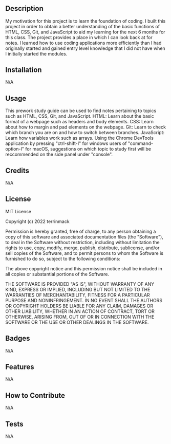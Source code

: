 # <Prework Study Guide Webpage>

## Description

My motivation for this project is to learn the foundation of coding. I built this project in order to obtain a better understanding of the basic functions of HTML, CSS, Git, and JavaScript to aid my learning for the next 6 months for this class. The project provides a place in which I can look back at for notes. I learned how to use coding applications more efficiently than I had originally started and gained entry level knowledge that I did not have when I initially started the modules. 

## Installation

N/A

## Usage

This prework study guide can be used to find notes pertaining to topics such as HTML, CSS, Git, and JavaScript. 
    HTML: Learn about the basic format of a webpage such as headers and body elements.
    CSS: Learn about how to margin and pad elements on the webpage.
    Git: Learn to check which branch you are on and how to switch between branches.
    JavaScript: Learn how variables work such as arrays.
Using the Chrome DevTools application by pressing "ctrl-shift-I" for windows users of "command-option-I" for macOS, suggestions on which topic to study first will be reccommended on the side panel under "console". 

## Credits

N/A

## License

MIT License

Copyright (c) 2022 terrinmack

Permission is hereby granted, free of charge, to any person obtaining a copy
of this software and associated documentation files (the "Software"), to deal
in the Software without restriction, including without limitation the rights
to use, copy, modify, merge, publish, distribute, sublicense, and/or sell
copies of the Software, and to permit persons to whom the Software is
furnished to do so, subject to the following conditions:

The above copyright notice and this permission notice shall be included in all
copies or substantial portions of the Software.

THE SOFTWARE IS PROVIDED "AS IS", WITHOUT WARRANTY OF ANY KIND, EXPRESS OR
IMPLIED, INCLUDING BUT NOT LIMITED TO THE WARRANTIES OF MERCHANTABILITY,
FITNESS FOR A PARTICULAR PURPOSE AND NONINFRINGEMENT. IN NO EVENT SHALL THE
AUTHORS OR COPYRIGHT HOLDERS BE LIABLE FOR ANY CLAIM, DAMAGES OR OTHER
LIABILITY, WHETHER IN AN ACTION OF CONTRACT, TORT OR OTHERWISE, ARISING FROM,
OUT OF OR IN CONNECTION WITH THE SOFTWARE OR THE USE OR OTHER DEALINGS IN THE
SOFTWARE.

## Badges

N/A

## Features

N/A

## How to Contribute

N/A

## Tests

N/A